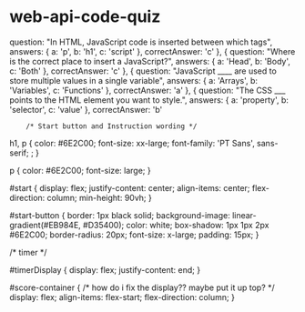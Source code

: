 # web-api-code-quiz
question: "In HTML, JavaScript code is inserted between which tags",
		answers: {
			a: 'p',
			b: 'h1',
			c: 'script'
		},
		correctAnswer: 'c'
	},
    {
		question: "Where is the correct place to insert a JavaScript?",
		answers: {
			a: 'Head',
			b: 'Body',
			c: 'Both'
		},
		correctAnswer: 'c'
	},
    {
		question: "JavaScript ____ are used to store multiple values in a single variable",
		answers: {
			a: 'Arrays',
			b: 'Variables',
			c: 'Functions'
		},
		correctAnswer: 'a'
	},
	{
		question: "The CSS ___ points to the HTML element you want to style.",
		answers: {
			a: 'property',
			b: 'selector',
			c: 'value'
		},
		correctAnswer: 'b'


        /* Start button and Instruction wording */

h1, p {
    color: #6E2C00;
    font-size: xx-large;
    font-family: 'PT Sans', sans-serif;
    ;
}

p {
    color: #6E2C00;
    font-size: large;
}

#start {
    display: flex;
    justify-content: center;
    align-items: center;
    flex-direction: column;
    min-height: 90vh;
}

#start-button {
    border: 1px black solid;
    background-image: linear-gradient(#EB984E, #D35400);
    color: white;
    box-shadow: 1px 1px 2px #6E2C00;
    border-radius: 20px;
    font-size: x-large;
    padding: 15px;
}

/* timer */

#timerDisplay {
    display: flex;
    justify-content: end;
}

#score-container {
    /* how do i fix the display?? maybe put it up top? */
    display: flex;
    align-items: flex-start;
    flex-direction: column;
}